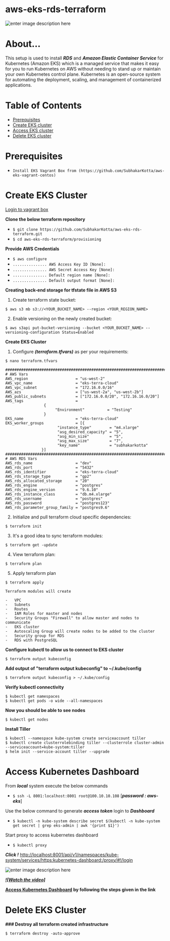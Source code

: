 # aws-eks-rds-terraform
![enter image description here](https://lh3.googleusercontent.com/MSDTbvsk5AS4BwkFsbJBsXwc_4YuoyCvzUeXvIRgWL-AmKKWF6cFmvlgwiR9a5TPMu0ixp7eSoR5EA)

# About...

This setup is used to install ***RDS*** and ***Amazon Elastic Container Service*** for Kubernetes (Amazon EKS) which is a managed service that makes it easy for you to run Kubernetes on AWS without needing to stand up or maintain your own Kubernetes control plane. Kubernetes is an open-source system for automating the deployment, scaling, and management of containerized applications.

# Table of Contents

* [Prerequisites](#prerequisites)
* [Create EKS cluster](#create_cluster)
* [Access EKS cluster](#eks)
* [Delete EKS cluster](#delete_cluster)




<a id="prerequisites"></a>
# Prerequisites
* `Install EKS Vagrant Box from (https://github.com/SubhakarKotta/aws-eks-vagrant-centos)`


<a id="create_cluster"></a>

# Create EKS Cluster

[Login to vagrant box](https://github.com/SubhakarKotta/aws-eks-vagrant-centos#access)


**Clone the below terraform repository**

* `$ git clone https://github.com/SubhakarKotta/aws-eks-rds-terraform.git`
* `$ cd aws-eks-rds-terraform/provisioning`


**Provide AWS Credentials**

* `$ aws configure`
* `............... AWS Access Key ID [None]:`
* `............... AWS Secret Access Key [None]:`
* `............... Default region name [None]:`
* `............... Default output format [None]:`
 
 
**Creating back-end storage for tfstate file in AWS S3**

1.  Create terraform state bucket:
```
$ aws s3 mb s3://<YOUR_BUCKET_NAME> --region <YOUR_REGION_NAME>
```
2.  Enable versioning on the newly created bucket:
```
$ aws s3api put-bucket-versioning --bucket <YOUR_BUCKET_NAME> --versioning-configuration Status=Enabled
```


 **Create EKS Cluster**
1.  Configure ***(terraform.tfvars)*** as per your requirements:


```
$ nano terraform.tfvars

##########################################################################################
# AWS Vars
AWS_region                     = "us-west-2"
AWS_vpc_name                   = "eks-terra-cloud"
AWS_vpc_subnet                 = "172.16.0.0/16"
AWS_azs                        = ["us-west-2a", "us-west-2b"]
AWS_public_subnets             = ["172.16.0.0/20", "172.16.16.0/20"]
AWS_tags                       = 
				 { 
				      "Environment"          = "Testing"
				 }
EKS_name                       = "eks-terra-cloud"
EKS_worker_groups              = [{ 
				       "instance_type"        = "m4.xlarge"
				       "asg_desired_capacity" = "5",
				       "asg_min_size"         = "5",
				       "asg_max_size"         = "7",
				       "key_name"             = "subhakarkotta"
				}]
########################################################################################
# AWS RDS Vars
AWS_rds_name                   = "dev"
AWS_rds_port                   = "5432"
AWS_rds_identifier             = "eks-terra-cloud"
AWS_rds_storage_type           = "gp2"
AWS_rds_allocated_storage      = "20"
AWS_rds_engine                 = "postgres"
AWS_rds_engine_version         = "9.6.10"
AWS_rds_instance_class         = "db.m4.xlarge"
AWS_rds_username               = "postgres"
AWS_rds_password               = "postgres123"
AWS_rds_parameter_group_family = "postgres9.6"
```

2.  Initialize and pull terraform cloud specific dependencies:
```
$ terraform init
```
3. It's a good idea to sync terraform modules: 
```
$ terraform get -update
```
4. View terraform plan:
```
$ terraform plan
```
5. Apply terraform plan 
```
$ terraform apply
```
```
Terraform modules will create

-   VPC
-   Subnets
-   Routes
-   IAM Roles for master and nodes
-   Security Groups "Firewall" to allow master and nodes to communicate
-   EKS cluster
-   Autoscaling Group will create nodes to be added to the cluster
-   Security group for RDS
-   RDS with PostgreSQL
```

**Configure kubectl to allow us to connect to EKS cluster**
```
$ terraform output kubeconfig
```
**Add output of "terraform output kubeconfig" to ~/.kube/config**
```
$ terraform output kubeconfig > ~/.kube/config
```
**Verify kubectl connectivity**
```
$ kubectl get namespaces
$ kubectl get pods -o wide --all-namespaces
```

**Now you should be able to see nodes**
```
$ kubectl get nodes
```
**Install Tiller**
```
$ kubectl --namespace kube-system create serviceaccount tiller
$ kubectl create clusterrolebinding tiller --clusterrole cluster-admin --serviceaccount=kube-system:tiller
$ helm init --service-account tiller --upgrade
```

<a id="access_dashboard"></a>

# Access Kubernetes Dashboard



From ***local*** system execute the below commands
* `$ ssh -L 8001:localhost:8001 root@100.10.10.108` [***password : aws-eks***]

Use the below command to generate ***access token*** login to ***Dashboard***
* `$ kubectl -n kube-system describe secret $(kubectl -n kube-system get secret | grep eks-admin | awk '{print $1}')`

Start proxy to access kubernetes dashboard
* `$ kubectl proxy`

***Click !***
[http://localhost:8001/api/v1/namespaces/kube-system/services/https:kubernetes-dashboard:/proxy/#!/login](http://localhost:8001/api/v1/namespaces/kube-system/services/https:kubernetes-dashboard:/proxy/#!/login)

![enter image description here](https://lh3.googleusercontent.com/bH5dzB7TtZ4AvURZz-841VHMsaMuC4vo9Jax0G7XID0XazoDpHcA3TA_SDKQEpXqL9-PupbXeElSKQ "EKS Kubernetes Dashboard")

***[![Watch the video]](https://youtu.be/vdT_ZVAEXok)***



<a id="aks"></a>

**[Access Kubernetes Dashboard](#access_dashboard) by following the steps given in the link**

<a id="delete_cluster"></a>

# Delete EKS Cluster

**### Destroy all terraform created infrastructure**
```
$ terraform destroy -auto-approve
```
